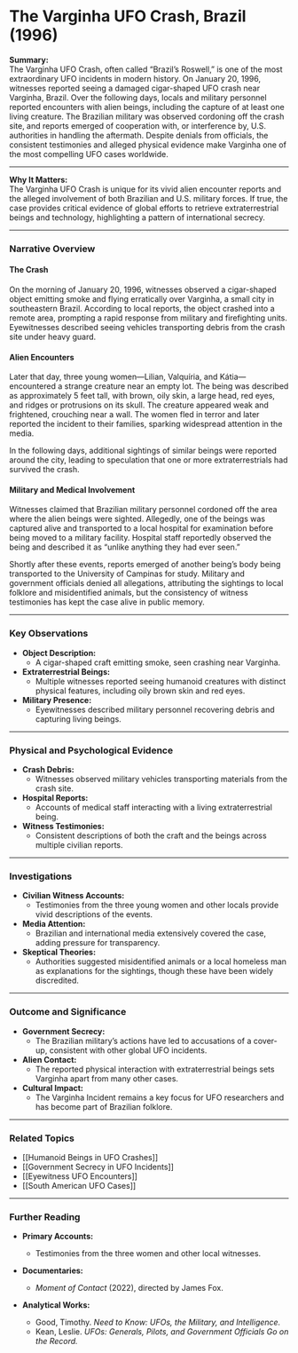 # The Varginha UFO Crash, Brazil (1996)

**Summary:**  
The Varginha UFO Crash, often called “Brazil’s Roswell,” is one of the most extraordinary UFO incidents in modern history. On January 20, 1996, witnesses reported seeing a damaged cigar-shaped UFO crash near Varginha, Brazil. Over the following days, locals and military personnel reported encounters with alien beings, including the capture of at least one living creature. The Brazilian military was observed cordoning off the crash site, and reports emerged of cooperation with, or interference by, U.S. authorities in handling the aftermath. Despite denials from officials, the consistent testimonies and alleged physical evidence make Varginha one of the most compelling UFO cases worldwide.

---

**Why It Matters:**  
The Varginha UFO Crash is unique for its vivid alien encounter reports and the alleged involvement of both Brazilian and U.S. military forces. If true, the case provides critical evidence of global efforts to retrieve extraterrestrial beings and technology, highlighting a pattern of international secrecy.

---

### **Narrative Overview**

#### **The Crash**

On the morning of January 20, 1996, witnesses observed a cigar-shaped object emitting smoke and flying erratically over Varginha, a small city in southeastern Brazil. According to local reports, the object crashed into a remote area, prompting a rapid response from military and firefighting units. Eyewitnesses described seeing vehicles transporting debris from the crash site under heavy guard.

#### **Alien Encounters**

Later that day, three young women—Lilian, Valquíria, and Kátia—encountered a strange creature near an empty lot. The being was described as approximately 5 feet tall, with brown, oily skin, a large head, red eyes, and ridges or protrusions on its skull. The creature appeared weak and frightened, crouching near a wall. The women fled in terror and later reported the incident to their families, sparking widespread attention in the media.

In the following days, additional sightings of similar beings were reported around the city, leading to speculation that one or more extraterrestrials had survived the crash.

#### **Military and Medical Involvement**

Witnesses claimed that Brazilian military personnel cordoned off the area where the alien beings were sighted. Allegedly, one of the beings was captured alive and transported to a local hospital for examination before being moved to a military facility. Hospital staff reportedly observed the being and described it as “unlike anything they had ever seen.”

Shortly after these events, reports emerged of another being’s body being transported to the University of Campinas for study. Military and government officials denied all allegations, attributing the sightings to local folklore and misidentified animals, but the consistency of witness testimonies has kept the case alive in public memory.

---

### **Key Observations**

- **Object Description:**
    - A cigar-shaped craft emitting smoke, seen crashing near Varginha.
- **Extraterrestrial Beings:**
    - Multiple witnesses reported seeing humanoid creatures with distinct physical features, including oily brown skin and red eyes.
- **Military Presence:**
    - Eyewitnesses described military personnel recovering debris and capturing living beings.

---

### **Physical and Psychological Evidence**

- **Crash Debris:**
    - Witnesses observed military vehicles transporting materials from the crash site.
- **Hospital Reports:**
    - Accounts of medical staff interacting with a living extraterrestrial being.
- **Witness Testimonies:**
    - Consistent descriptions of both the craft and the beings across multiple civilian reports.

---

### **Investigations**

- **Civilian Witness Accounts:**
    - Testimonies from the three young women and other locals provide vivid descriptions of the events.
- **Media Attention:**
    - Brazilian and international media extensively covered the case, adding pressure for transparency.
- **Skeptical Theories:**
    - Authorities suggested misidentified animals or a local homeless man as explanations for the sightings, though these have been widely discredited.

---

### **Outcome and Significance**

- **Government Secrecy:**
    - The Brazilian military’s actions have led to accusations of a cover-up, consistent with other global UFO incidents.
- **Alien Contact:**
    - The reported physical interaction with extraterrestrial beings sets Varginha apart from many other cases.
- **Cultural Impact:**
    - The Varginha Incident remains a key focus for UFO researchers and has become part of Brazilian folklore.

---

### **Related Topics**

- [[Humanoid Beings in UFO Crashes]]
- [[Government Secrecy in UFO Incidents]]
- [[Eyewitness UFO Encounters]]
- [[South American UFO Cases]]

---

### **Further Reading**

- **Primary Accounts:**
    
    - Testimonies from the three women and other local witnesses.
- **Documentaries:**
    
    - _Moment of Contact_ (2022), directed by James Fox.
- **Analytical Works:**
    
    - Good, Timothy. _Need to Know: UFOs, the Military, and Intelligence._
    - Kean, Leslie. _UFOs: Generals, Pilots, and Government Officials Go on the Record._

